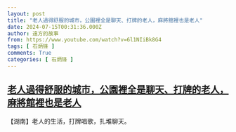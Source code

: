 ```yaml
---
layout: post
title: "老人過得舒服的城市，公園裡全是聊天、打牌的老人，麻將館裡也是老人"
date: 2024-07-15T00:31:36.000Z
author: 遠方的故事
from: https://www.youtube.com/watch?v=6l1NIiBk8G4
tags: [ 石炳锋 ]
comments: True
categories: [ 石炳锋 ]
---
```

<!--1721003496000-->
[老人過得舒服的城市，公園裡全是聊天、打牌的老人，麻將館裡也是老人](https://www.youtube.com/watch?v=6l1NIiBk8G4)
------

<div>
【湖南】老人的生活，打牌唱歌，扎堆聊天。
</div>
